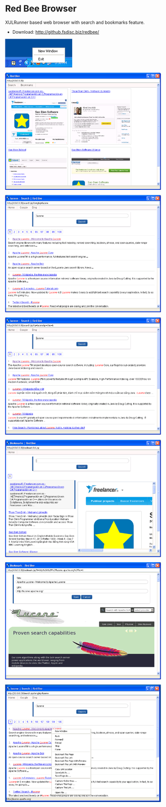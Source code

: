 # Red Bee Browser

XULRunner based web browser with search and bookmarks feature.

+ Download: http://github.fsdisc.biz/redbee/

![alt tag](https://raw.githubusercontent.com/fsdisc/redbee/master/docs/screenshots/RedBee-06.png)

![alt tag](https://raw.githubusercontent.com/fsdisc/redbee/master/docs/screenshots/RedBee-01.png)

![alt tag](https://raw.githubusercontent.com/fsdisc/redbee/master/docs/screenshots/RedBee-02.png)

![alt tag](https://raw.githubusercontent.com/fsdisc/redbee/master/docs/screenshots/RedBee-03.png)

![alt tag](https://raw.githubusercontent.com/fsdisc/redbee/master/docs/screenshots/RedBee-04.png)

![alt tag](https://raw.githubusercontent.com/fsdisc/redbee/master/docs/screenshots/RedBee-05.png)

![alt tag](https://raw.githubusercontent.com/fsdisc/redbee/master/docs/screenshots/RedBee-07.png)
